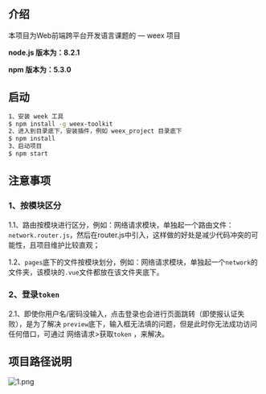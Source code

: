 ## 介绍

本项目为Web前端跨平台开发语言课题的 — weex 项目

**node.js 版本为：8.2.1**

**npm 版本为：5.3.0**

## 启动

``` bash
1、安装 week 工具
$ npm install -g weex-toolkit
2、进入到目录底下，安装插件，例如 weex_project 目录底下
$ npm install
3、启动项目
$ npm start
```

## 注意事项

### 1、按模块区分

1.1、路由按模块进行区分，例如：网络请求模块，单独起一个路由文件：`network.router.js`，然后在router.js中引入，这样做的好处是减少代码冲突的可能性，且项目维护比较直观；

1.2、`pages`底下的文件按模块划分，例如：网络请求模块，单独起一个`network`的文件夹，该模块的`.vue`文件都放在该文件夹底下。

### 2、登录`token`

2.1、即使你用户名/密码没输入，点击登录也会进行页面跳转（即使报认证失败），是为了解决 `preview`底下，输入框无法填的问题，但是此时你无法成功访问任何借口，可通过 网络请求>获取`token` ，来解决。
## 项目路径说明

![1.png](https://github.com/fengshi123/blog/blob/master/assets/weex/124.png?raw=true) 